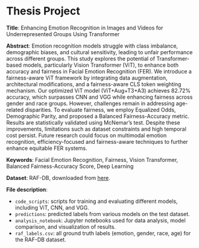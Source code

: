 # Thesis Project

**Title**: Enhancing Emotion Recognition in Images and Videos for Underrepresented Groups Using Transformer

**Abstract**: Emotion recognition models struggle with class imbalance, demographic biases, and cultural sensitivity, leading to unfair performance across different groups. This study explores the potential of Transformer-based models, particularly Vision Transformer (ViT), to enhance both accuracy and fairness in Facial Emotion Recognition (FER). We introduce a fairness-aware ViT framework by integrating data augmentation, architectural modifications, and a fairness-aware CLS token weighting mechanism. Our optimized ViT model (ViT+Aug+T3+A3) achieves 82.72\% accuracy, which surpasses CNN and VGG while enhancing fairness across gender and race groups. However, challenges remain in addressing age-related disparities. To evaluate fairness, we employ Equalized Odds, Demographic Parity, and proposed a Balanced Fairness-Accuracy metric. Results are statistically validated using McNemar’s test. Despite these improvements, limitations such as dataset constraints and high temporal cost persist. Future research could focus on multimodal emotion recognition, efficiency-focused and fairness-aware techniques to further enhance equitable FER systems.

**Keywords**: Facial Emotion Recognition, Fairness, Vision Transformer, Balanced Fairness-Accuracy Score, Deep Learning

**Dataset**: RAF-DB, downloaded from [here](https://www.kaggle.com/datasets/hoanguyensgu/raf-db/data).

**File description**:
- `code_scripts`: scripts for training and evaluating different models, including ViT, CNN, and VGG.
- `predictions`: predicted labels from various models on the test dataset.
- `analysis_notebook`: Jupyter notebooks used for data analysis, model comparison, and visualization of results.
- `raf_labels.csv`: all ground truth labels (emotion, gender, race, age) for the RAF-DB dataset.
